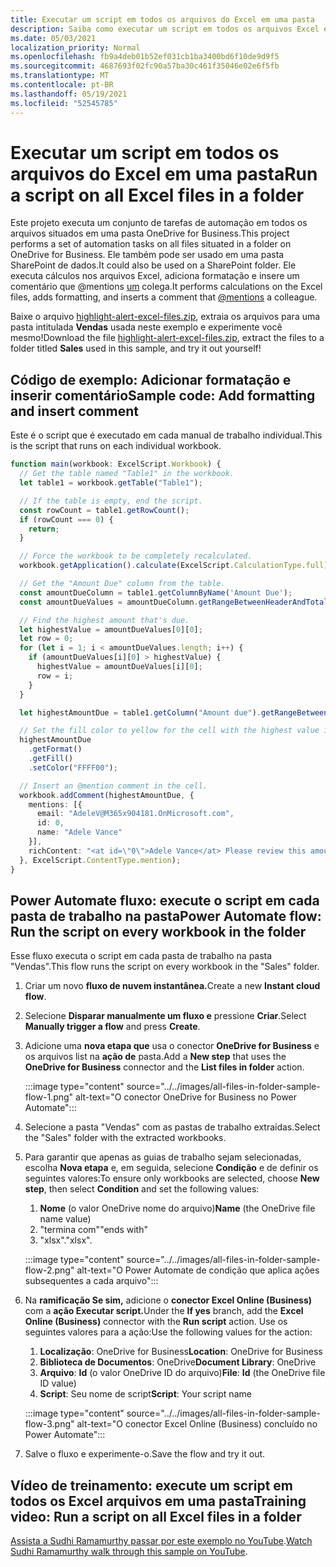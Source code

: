 ```yaml
---
title: Executar um script em todos os arquivos do Excel em uma pasta
description: Saiba como executar um script em todos os arquivos Excel em uma pasta em OneDrive for Business.
ms.date: 05/03/2021
localization_priority: Normal
ms.openlocfilehash: fb9a4deb01b52ef031cb1ba3400bd6f10de9d9f5
ms.sourcegitcommit: 4687693f02fc90a57ba30c461f35046e02e6f5fb
ms.translationtype: MT
ms.contentlocale: pt-BR
ms.lasthandoff: 05/19/2021
ms.locfileid: "52545785"
---
```

# <a name="run-a-script-on-all-excel-files-in-a-folder"></a><span data-ttu-id="e69d8-103">Executar um script em todos os arquivos do Excel em uma pasta</span><span class="sxs-lookup"><span data-stu-id="e69d8-103">Run a script on all Excel files in a folder</span></span>

<span data-ttu-id="e69d8-104">Este projeto executa um conjunto de tarefas de automação em todos os arquivos situados em uma pasta OneDrive for Business.</span><span class="sxs-lookup"><span data-stu-id="e69d8-104">This project performs a set of automation tasks on all files situated in a folder on OneDrive for Business.</span></span> <span data-ttu-id="e69d8-105">Ele também pode ser usado em uma pasta SharePoint de dados.</span><span class="sxs-lookup"><span data-stu-id="e69d8-105">It could also be used on a SharePoint folder.</span></span>
<span data-ttu-id="e69d8-106">Ele executa cálculos nos arquivos Excel, adiciona formatação e insere um comentário que @mentions [um](https://support.microsoft.com/office/90701709-5dc1-41c7-aa48-b01d4a46e8c7) colega.</span><span class="sxs-lookup"><span data-stu-id="e69d8-106">It performs calculations on the Excel files, adds formatting, and inserts a comment that [@mentions](https://support.microsoft.com/office/90701709-5dc1-41c7-aa48-b01d4a46e8c7) a colleague.</span></span>

<span data-ttu-id="e69d8-107">Baixe o arquivo <a href="https://github.com/OfficeDev/office-scripts-docs/blob/master/docs/resources/samples/highlight-alert-excel-files.zip?raw=true">highlight-alert-excel-files.zip</a>, extraia os arquivos para uma pasta intitulada **Vendas** usada neste exemplo e experimente você mesmo!</span><span class="sxs-lookup"><span data-stu-id="e69d8-107">Download the file <a href="https://github.com/OfficeDev/office-scripts-docs/blob/master/docs/resources/samples/highlight-alert-excel-files.zip?raw=true">highlight-alert-excel-files.zip</a>, extract the files to a folder titled **Sales** used in this sample, and try it out yourself!</span></span>

## <a name="sample-code-add-formatting-and-insert-comment"></a><span data-ttu-id="e69d8-108">Código de exemplo: Adicionar formatação e inserir comentário</span><span class="sxs-lookup"><span data-stu-id="e69d8-108">Sample code: Add formatting and insert comment</span></span>

<span data-ttu-id="e69d8-109">Este é o script que é executado em cada manual de trabalho individual.</span><span class="sxs-lookup"><span data-stu-id="e69d8-109">This is the script that runs on each individual workbook.</span></span>

```TypeScript
function main(workbook: ExcelScript.Workbook) {
  // Get the table named "Table1" in the workbook.
  let table1 = workbook.getTable("Table1");

  // If the table is empty, end the script.
  const rowCount = table1.getRowCount();
  if (rowCount === 0) {
    return;
  }

  // Force the workbook to be completely recalculated.
  workbook.getApplication().calculate(ExcelScript.CalculationType.full);

  // Get the "Amount Due" column from the table.
  const amountDueColumn = table1.getColumnByName('Amount Due');
  const amountDueValues = amountDueColumn.getRangeBetweenHeaderAndTotal().getValues();

  // Find the highest amount that's due.
  let highestValue = amountDueValues[0][0];
  let row = 0;
  for (let i = 1; i < amountDueValues.length; i++) {
    if (amountDueValues[i][0] > highestValue) {
      highestValue = amountDueValues[i][0];
      row = i;
    }
  }

  let highestAmountDue = table1.getColumn("Amount due").getRangeBetweenHeaderAndTotal().getRow(row);

  // Set the fill color to yellow for the cell with the highest value in the "Amount Due" column.
  highestAmountDue
    .getFormat()
    .getFill()
    .setColor("FFFF00");

  // Insert an @mention comment in the cell.
  workbook.addComment(highestAmountDue, {
    mentions: [{
      email: "AdeleV@M365x904181.OnMicrosoft.com",
      id: 0,
      name: "Adele Vance"
    }],
    richContent: "<at id=\"0\">Adele Vance</at> Please review this amount"
  }, ExcelScript.ContentType.mention);
}
```

## <a name="power-automate-flow-run-the-script-on-every-workbook-in-the-folder"></a><span data-ttu-id="e69d8-110">Power Automate fluxo: execute o script em cada pasta de trabalho na pasta</span><span class="sxs-lookup"><span data-stu-id="e69d8-110">Power Automate flow: Run the script on every workbook in the folder</span></span>

<span data-ttu-id="e69d8-111">Esse fluxo executa o script em cada pasta de trabalho na pasta "Vendas".</span><span class="sxs-lookup"><span data-stu-id="e69d8-111">This flow runs the script on every workbook in the "Sales" folder.</span></span>

1. <span data-ttu-id="e69d8-112">Criar um novo **fluxo de nuvem instantânea.**</span><span class="sxs-lookup"><span data-stu-id="e69d8-112">Create a new **Instant cloud flow**.</span></span>
1. <span data-ttu-id="e69d8-113">Selecione **Disparar manualmente um fluxo e** pressione **Criar**.</span><span class="sxs-lookup"><span data-stu-id="e69d8-113">Select **Manually trigger a flow** and press **Create**.</span></span>
1. <span data-ttu-id="e69d8-114">Adicione uma **nova etapa que** usa o conector **OneDrive for Business** e os arquivos list na **ação de** pasta.</span><span class="sxs-lookup"><span data-stu-id="e69d8-114">Add a **New step** that uses the **OneDrive for Business** connector and the **List files in folder** action.</span></span>

    :::image type="content" source="../../images/all-files-in-folder-sample-flow-1.png" alt-text="O conector OneDrive for Business no Power Automate":::
1. <span data-ttu-id="e69d8-116">Selecione a pasta "Vendas" com as pastas de trabalho extraídas.</span><span class="sxs-lookup"><span data-stu-id="e69d8-116">Select the "Sales" folder with the extracted workbooks.</span></span>
1. <span data-ttu-id="e69d8-117">Para garantir que apenas as guias de trabalho sejam selecionadas, escolha **Nova etapa** e, em seguida, selecione **Condição** e de definir os seguintes valores:</span><span class="sxs-lookup"><span data-stu-id="e69d8-117">To ensure only workbooks are selected, choose **New step**, then select **Condition** and set the following values:</span></span>
    1. <span data-ttu-id="e69d8-118">**Nome** (o valor OneDrive nome do arquivo)</span><span class="sxs-lookup"><span data-stu-id="e69d8-118">**Name** (the OneDrive file name value)</span></span>
    1. <span data-ttu-id="e69d8-119">"termina com"</span><span class="sxs-lookup"><span data-stu-id="e69d8-119">"ends with"</span></span>
    1. <span data-ttu-id="e69d8-120">"xlsx".</span><span class="sxs-lookup"><span data-stu-id="e69d8-120">"xlsx".</span></span>

    :::image type="content" source="../../images/all-files-in-folder-sample-flow-2.png" alt-text="O Power Automate de condição que aplica ações subsequentes a cada arquivo":::
1. <span data-ttu-id="e69d8-122">Na **ramificação Se sim,** adicione o **conector Excel Online (Business)** com a **ação Executar script.**</span><span class="sxs-lookup"><span data-stu-id="e69d8-122">Under the **If yes** branch, add the **Excel Online (Business)** connector with the **Run script** action.</span></span> <span data-ttu-id="e69d8-123">Use os seguintes valores para a ação:</span><span class="sxs-lookup"><span data-stu-id="e69d8-123">Use the following values for the action:</span></span>
    1. <span data-ttu-id="e69d8-124">**Localização**: OneDrive for Business</span><span class="sxs-lookup"><span data-stu-id="e69d8-124">**Location**: OneDrive for Business</span></span>
    1. <span data-ttu-id="e69d8-125">**Biblioteca de Documentos**: OneDrive</span><span class="sxs-lookup"><span data-stu-id="e69d8-125">**Document Library**: OneDrive</span></span>
    1. <span data-ttu-id="e69d8-126">**Arquivo**: **Id** (o valor OneDrive ID do arquivo)</span><span class="sxs-lookup"><span data-stu-id="e69d8-126">**File**: **Id** (the OneDrive file ID value)</span></span>
    1. <span data-ttu-id="e69d8-127">**Script**: Seu nome de script</span><span class="sxs-lookup"><span data-stu-id="e69d8-127">**Script**: Your script name</span></span>

    :::image type="content" source="../../images/all-files-in-folder-sample-flow-3.png" alt-text="O conector Excel Online (Business) concluído no Power Automate":::
1. <span data-ttu-id="e69d8-129">Salve o fluxo e experimente-o.</span><span class="sxs-lookup"><span data-stu-id="e69d8-129">Save the flow and try it out.</span></span>

## <a name="training-video-run-a-script-on-all-excel-files-in-a-folder"></a><span data-ttu-id="e69d8-130">Vídeo de treinamento: execute um script em todos os Excel arquivos em uma pasta</span><span class="sxs-lookup"><span data-stu-id="e69d8-130">Training video: Run a script on all Excel files in a folder</span></span>

<span data-ttu-id="e69d8-131">[Assista a Sudhi Ramamurthy passar por este exemplo no YouTube](https://youtu.be/xMg711o7k6w).</span><span class="sxs-lookup"><span data-stu-id="e69d8-131">[Watch Sudhi Ramamurthy walk through this sample on YouTube](https://youtu.be/xMg711o7k6w).</span></span>

